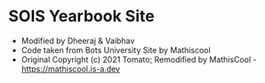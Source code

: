 # SOIS Yearbook Site
- Modified by Dheeraj & Vaibhav
- Code taken from Bots University Site by Mathiscool
- Original Copyright (c) 2021 Tomato; Remodified by MathisCool - https://mathiscool.is-a.dev
